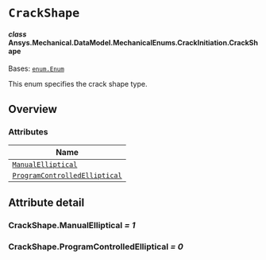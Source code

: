 # `CrackShape`

<a id="ansys.mechanical.stubs.v242.Ansys.Mechanical.DataModel.MechanicalEnums.CrackInitiation.CrackShape"></a>

#### *class* Ansys.Mechanical.DataModel.MechanicalEnums.CrackInitiation.CrackShape

Bases: [`enum.Enum`](https://docs.python.org/3/library/enum.html#enum.Enum)

This enum specifies the crack shape type.

<!-- !! processed by numpydoc !! -->

<a id="overview"></a>

## Overview

### Attributes

| Name |
| -------------------------------------------------------------------------- |
| [`ManualElliptical`](#CrackShape.ManualElliptical) |
| [`ProgramControlledElliptical`](#CrackShape.ProgramControlledElliptical) |

<a id="attribute-detail"></a>

## Attribute detail

<a id="CrackShape.ManualElliptical"></a>

### CrackShape.ManualElliptical *= 1*

<a id="CrackShape.ProgramControlledElliptical"></a>

### CrackShape.ProgramControlledElliptical *= 0*


